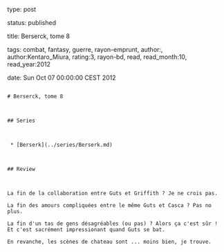 type: post
status: published
title: Berserck, tome 8
tags:  combat,  fantasy,  guerre,  rayon-emprunt, author:, author:Kentaro_Miura, rating:3, rayon-bd, read, read_month:10, read_year:2012
date: Sun Oct 07 00:00:00 CEST 2012
~~~~~~
# Berserck, tome 8

## Series

 * [Berserk](../series/Berserk.md)

## Review

La fin de la collaboration entre Guts et Griffith ? Je ne crois pas.  
La fin des amours compliquées entre le même Guts et Casca ? Pas no plus.  
La fin d'un tas de gens désagréables (ou pas) ? Alors ça c'est sûr ! Et c'est sacrément impressionant quand Guts se bat.  
En revanche, les scènes de chateau sont ... moins bien, je trouve.